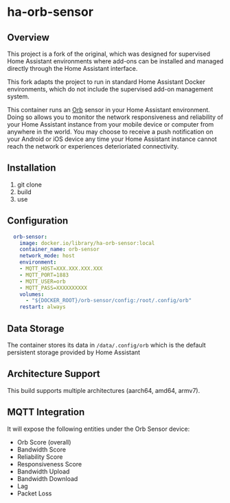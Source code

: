 # ha-orb-sensor

## Overview

This project is a fork of the original, which was designed for supervised Home Assistant environments where add-ons can be installed and managed directly through the Home Assistant interface.

This fork adapts the project to run in standard Home Assistant Docker environments, which do not include the supervised add-on management system.

This container runs an [Orb](https://www.orb.net) sensor in your Home Assistant environment. Doing so allows you to monitor the network responsiveness and reliability of your Home Assistant instance from your mobile device or computer from anywhere in the world. You may choose to receive a push notification on your Android or iOS device any time your Home Assistant instance cannot reach the network or experiences deterioriated connectivity.

## Installation

1. git clone
2. build
3. use

## Configuration

```yaml
  orb-sensor:
    image: docker.io/library/ha-orb-sensor:local
    container_name: orb-sensor
    network_mode: host
    environment:
    - MQTT_HOST=XXX.XXX.XXX.XXX
    - MQTT_PORT=1883
    - MQTT_USER=orb
    - MQTT_PASS=XXXXXXXXXX
    volumes:
      - "${DOCKER_ROOT}/orb-sensor/config:/root/.config/orb"
    restart: always
```

## Data Storage

The container stores its data in `/data/.config/orb` which is the default persistent storage provided by Home Assistant

## Architecture Support

This build supports multiple architectures (aarch64, amd64, armv7).

## MQTT Integration

It will expose the following entities under the Orb Sensor device:

- Orb Score (overall)
- Bandwidth Score
- Reliability Score
- Responsiveness Score
- Bandwidth Upload
- Bandwidth Download
- Lag
- Packet Loss
